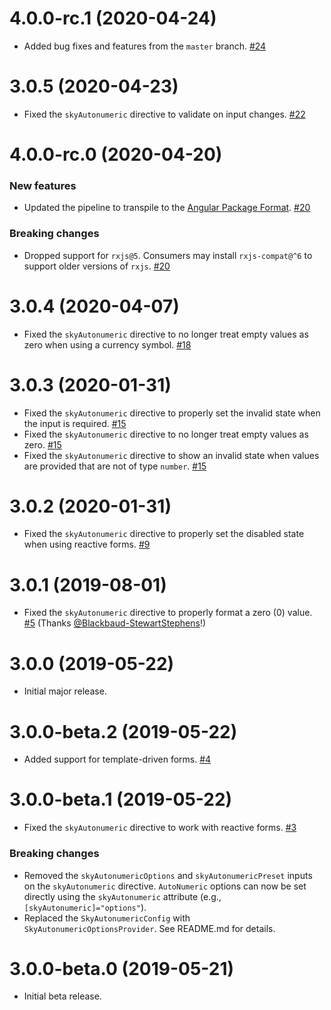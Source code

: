 # 4.0.0-rc.1 (2020-04-24)

- Added bug fixes and features from the `master` branch. [#24](https://github.com/blackbaud/skyux-autonumeric/pull/24)

# 3.0.5 (2020-04-23)

- Fixed the `skyAutonumeric` directive to validate on input changes. [#22](https://github.com/blackbaud/skyux-autonumeric/pull/22)

# 4.0.0-rc.0 (2020-04-20)

### New features

- Updated the pipeline to transpile to the [Angular Package Format](https://docs.google.com/document/d/1CZC2rcpxffTDfRDs6p1cfbmKNLA6x5O-NtkJglDaBVs/preview). [#20](https://github.com/blackbaud/skyux-autonumeric/pull/20)

### Breaking changes

- Dropped support for `rxjs@5`. Consumers may install `rxjs-compat@^6` to support older versions of `rxjs`. [#20](https://github.com/blackbaud/skyux-autonumeric/pull/20)

# 3.0.4 (2020-04-07)

- Fixed the `skyAutonumeric` directive to no longer treat empty values as zero when using a currency symbol. [#18](https://github.com/blackbaud/skyux-autonumeric/pull/18)

# 3.0.3 (2020-01-31)

- Fixed the `skyAutonumeric` directive to properly set the invalid state when the input is required. [#15](https://github.com/blackbaud/skyux-autonumeric/pull/15)
- Fixed the `skyAutonumeric` directive to no longer treat empty values as zero. [#15](https://github.com/blackbaud/skyux-autonumeric/pull/15)
- Fixed the `skyAutonumeric` directive to show an invalid state when values are provided that are not of type `number`. [#15](https://github.com/blackbaud/skyux-autonumeric/pull/15)

# 3.0.2 (2020-01-31)

- Fixed the `skyAutonumeric` directive to properly set the disabled state when using reactive forms. [#9](https://github.com/blackbaud/skyux-autonumeric/pull/9)

# 3.0.1 (2019-08-01)

- Fixed the `skyAutonumeric` directive to properly format a zero (0) value. [#5](https://github.com/blackbaud/skyux-autonumeric/pull/5) (Thanks [@Blackbaud-StewartStephens](https://github.com/Blackbaud-StewartStephens)!)

# 3.0.0 (2019-05-22)

- Initial major release.

# 3.0.0-beta.2 (2019-05-22)

- Added support for template-driven forms. [#4](https://github.com/blackbaud/skyux-autonumeric/pull/4)

# 3.0.0-beta.1 (2019-05-22)

- Fixed the `skyAutonumeric` directive to work with reactive forms. [#3](https://github.com/blackbaud/skyux-autonumeric/pull/3)

### Breaking changes
- Removed the `skyAutonumericOptions` and `skyAutonumericPreset` inputs on the `skyAutonumeric` directive. `AutoNumeric` options can now be set directly using the `skyAutonumeric` attribute (e.g., `[skyAutonumeric]="options"`).
- Replaced the `SkyAutonumericConfig` with `SkyAutonumericOptionsProvider`. See README.md for details.

# 3.0.0-beta.0 (2019-05-21)

- Initial beta release.
